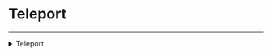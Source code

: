 # Teleport
---
<details><summary markdown="span">
Teleport</summary>

---

#### Teleport the player to a set of coordinates

##### `Client`
##### Lib.Teleport(coords, keepVehicle, duration)

#### Parameters
- **coords**: vector3 | vector4 - The coordinates
- **keepVehicle**: boolean - Keep the vehicle when teleporting
- **duration**: number - The duration of the teleport

---
</details>

